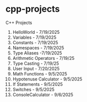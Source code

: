 # cpp-projects
C++ Projects
1. HelloWorld - 7/19/2025
2. Variables  - 7/19/2025
3. Constants  - 7/19/2025
4. Namespaces - 7/19/2025
5. Type Aliases -7/19/2025
6. Arithmetic Operators - 7/19/25
7. Type Casting - 7/19/25
8. User Input - 7/20/2025
9. Math Functions - 9/5/2025
10. Hypotenuse Calculator - 9/5/2025
11. If Statements - 9/5/2025
12. Switches - 9/5/2025
13. ConsoleCalculator - 9/6/2025
